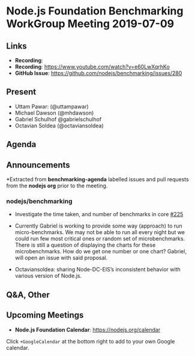 # Node.js Foundation Benchmarking WorkGroup Meeting 2019-07-09

## Links

* **Recording**:  
* **Recording**: https://www.youtube.com/watch?v=e60LwXqrhKo
* **GitHub Issue**: https://github.com/nodejs/benchmarking/issues/280

## Present

* Uttam Pawar: (@uttampawar)
* Michael Dawson (@mhdawson) 
* Gabriel Schulhof @gabrielschulhof
* Octavian Soldea (@octaviansoldea)

## Agenda

## Announcements
 
*Extracted from **benchmarking-agenda** labelled issues and pull requests from the **nodejs org** prior to the meeting.

### nodejs/benchmarking

* Investigate the time taken, and number of benchmarks in core [#225](https://github.com/nodejs/benchmarking/issues/225)
* Currently Gabriel is working to provide some way (approach) to run micro-benchmarks. We may not be able to run all every night but we could run few most critical ones or random set of microbenchmarks.
There is still a question of displaying the charts for these microbenchmarks. How do we get one number or one chart? Gabriel, will open an issue with said proposal.

* Octaviansoldea: sharing Node-DC-EIS’s inconsistent behavior with various version of Node.js.

## Q&A, Other

## Upcoming Meetings

* **Node.js Foundation Calendar**: https://nodejs.org/calendar

Click `+GoogleCalendar` at the bottom right to add to your own Google calendar.

